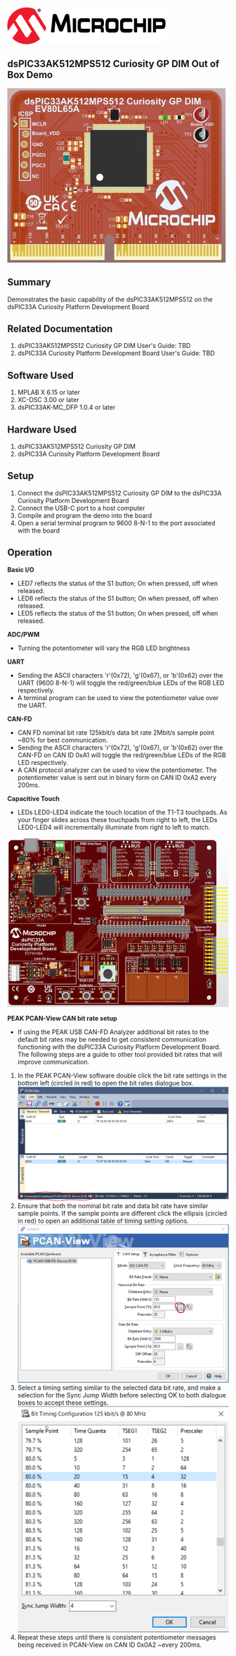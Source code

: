<picture>
    <source media="(prefers-color-scheme: dark)" srcset="../images/microchip_logo_white_red.png">
	<source media="(prefers-color-scheme: light)" srcset="../images/microchip_logo_black_red.png">
    <img alt="Microchip Logo." src="../images/microchip_logo_black_red.png">
</picture>

## dsPIC33AK512MPS512 Curiosity GP DIM Out of Box Demo
![Board picture](./images/dim.jpg)

## Summary
Demonstrates the basic capability of the dsPIC33AK512MPS512 on the dsPIC33A Curiosity Platform Development Board

## Related Documentation
1) dsPIC33AK512MPS512 Curiosity GP DIM User's Guide: TBD
2) dsPIC33A Curiosity Platform Development Board User's Guide: TBD

## Software Used 
1) MPLAB X 6.15 or later
2) XC-DSC 3.00 or later
3) dsPIC33AK-MC_DFP 1.0.4 or later

## Hardware Used
1) dsPIC33AK512MPS512 Curiosity GP DIM
2) dsPIC33A Curiosity Platform Development Board

## Setup
1) Connect the dsPIC33AK512MPS512 Curiosity GP DIM to the dsPIC33A Curiosity Platform Development Board
2) Connect the USB-C port to a host computer
3) Compile and program the demo into the board
4) Open a serial terminal program to 9600 8-N-1 to the port associated with the board

## Operation

**Basic I/O**
* LED7 reflects the status of the S1 button; On when pressed, off when released.
* LED6 reflects the status of the S1 button; On when pressed, off when released.
* LED5 reflects the status of the S1 button; On when pressed, off when released.

**ADC/PWM**
* Turning the potentiometer will vary the RGB LED brightness

**UART**
* Sending the ASCII characters 'r'(0x72), 'g'(0x67), or 'b'(0x62) over the UART (9600 8-N-1) will toggle the red/green/blue LEDs of the RGB LED respectively.
* A terminal program can be used to view the potentiometer value over the UART.

**CAN-FD**
* CAN FD nominal bit rate 125kbit/s data bit rate 2Mbit/s sample point ~80% for best communication.
* Sending the ASCII characters 'r'(0x72), 'g'(0x67), or 'b'(0x62) over the CAN-FD on CAN ID 0xA1 will toggle the red/green/blue LEDs of the RGB LED respectively.
* A CAN protocol analyzer can be used to view the potentiometer.  The potentiometer value is sent out in binary form on CAN ID 0xA2 every 200ms.

**Capacitive Touch**
* LEDs LED0-LED4 indicate the touch location of the T1-T3 touchpads. As your finger slides across these touchpads from right to left, the LEDs LED0-LED4 will incrementally illuminate from right to left to match.

![Curiosity Platform Board](../images/curiosity.jpg)

**PEAK PCAN-View CAN bit rate setup**
* If using the PEAK USB CAN-FD Analyzer additional bit rates to the default bit rates may be needed to get consistent communication functioning with the dsPIC33A Curiosity Platform Development Board. The following steps are a guide to other tool provided bit rates that will improve communication.

1) In the PEAK PCAN-View software double click the bit rate settings in the bottom left (circled in red) to open the bit rates dialogue box.
![PEAK PCAN-View Settings](./images/peak-settings.png)
2) Ensure that both the nominal bit rate and data bit rate have similar sample points. If the sample points are different click the ellipsis (circled in red) to open an additional table of timing setting options.
![PEAK PCAN-View Bit Rates Dialogue](./images/peak-bit-rates.png)
3) Select a timing setting similar to the selected data bit rate, and make a selection for the Sync Jump Width before selecting OK to both dialogue boxes to accept these settings.
![PEAK PCAN-View Timing Options Dialogue](./images/peak-timing-options.png)
4) Repeat these steps until there is consistent potentiometer messages being received in PCAN-View on CAN ID 0x0A2 ~every 200ms.
 




